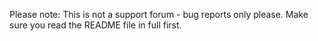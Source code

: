Please note:
This is not a support forum - bug reports only please.
Make sure you read the README file in full first.
